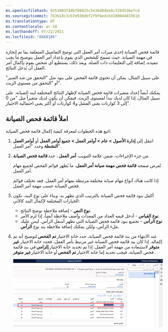 ```yaml
---
ms.openlocfilehash: 0351003f44bf08825c5e36d8dea9c328d536e7cd
ms.sourcegitcommit: 7b3b18c3cb7e930dbf2f9f6edcb9108044033616
ms.translationtype: HT
ms.contentlocale: ar-SA
ms.lasthandoff: 07/22/2021
ms.locfileid: "6668186"
---
```

قائمة فحص الصيانة إحدى ميزات أمر العمل التي توضح التفاصيل المتعلقة بما تم إنجازه في مهمة الصيانة. حيث تسمح للشخص الذي يقوم بإعداد أمر العمل بتوضيح ما يجب تنفيذه، إضافة إلى التعليمات ذات الصلة. وبعد ذلك، يستطيع أي شخص يقوم بإكمال أمر العمل أن يُدخل النتائج. 

على سبيل المثال، يمكن أن تحتوي قائمة الفحص على بنود مثل "التحقق من شد السير" أو "التحقق من مستوي الزيت". 
 
يمكنك أيضاً إعداد متغيرات قائمة فحص الصيانة لإظهار النتائج المختلفة لبند الصيانة. على سبيل المثال، إذا كان لديك بنداً لمستوى الزيت، فيمكن أن يكون لديك متغيراً مثل "من 0 إلى 3 كوارتات يعني الفشل و4 كوارتات أو أكثر يعني احتمالية الاجتياز".
 
## <a name="fill-in-a-maintenance-checklist"></a>املأ قائمة فحص الصيانة
اتبع هذه الخطوات لمعرفة كيفية إكمال قائمة فحص الصيانة: 

1.  انتقل إلى **إدارة الأصول > عام > أوامر العمل > جميع أوامر العمل** أو **أوامر العمل النشطة** وحدد "أمر العمل".
2.  من جزء الإجراءات، ضمن علامة التبويب  **أمر العمل** ، حدد **قائمة فحص الصيانة**. 
    
    تُعرض صفحة **قائمة فحص مهمة صيانة أمر العمل**، ما يُظهر قوائم الفحص لجميع مهام أمر العمل. 
    
    إذا كانت هناك أنواع مهام صيانة مختلفة مرتبطة بمهام أمر العمل، فقد تختلف قوائم فحص الصيانة حسب مهمة أمر العمل. 
3.  أكمل بنود قائمة فحص الصيانة بالترتيب الذي تظهر به. وبناء على نوع البند، تكون الخيارات المختلفة لإكمال البند كالآتي: 
    - **نوع النص** - إضافة ملاحظة توضح النتائج. 
    - **نوع القياس** - أدخل قيمه العداد من المعدات وأضف ملاحظة أيضاً، إذا لزم الأمر. 
    - **نوع الرأس** - تجميع بنود قائمة فحص الصيانة التي تظهر أسفل الرأس. ليس عليك ملء الرأس، ولكن يمكنك إضافة ملاحظة بند نوع **الرأس**. 
4.  عند الانتهاء من بند قائمة فحص الصيانة، حدد خانة الاختيار **تم الفحص** لتوضيح أنه تم إكماله. إذا كان بند قائمة فحص الصيانة غير مرتبط بأمر العمل، فحدد خانة الاختيار **غير متوفر** لاستبعاده من مهمة أمر العمل. إذا تم تحديد خانة الاختيار **إلزامي** في بند قائمة فحص الصيانة، فيجب تحديد إما خانة الاختيار **تم الفحص** أو خانة الاختيار **غير متوفر** .

    [![لقطة شاشة لبنود قائمة فحص مهمة الصيانة.](../media/maintenance-job-checklist-ssm.png)](../media/maintenance-job-checklist-ssm.png#lightbox)